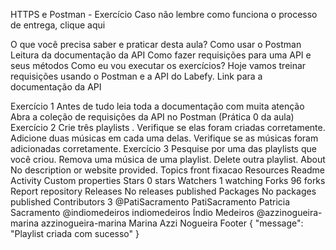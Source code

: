 HTTPS e Postman - Exercício
Caso não lembre como funciona o processo de entrega, clique aqui

O que você precisa saber e praticar desta aula?
Como usar o Postman
Leitura da documentação da API
Como fazer requisições para uma API e seus métodos
Como eu vou executar os exercícios?
Hoje vamos treinar requisições usando o Postman e a API do Labefy. Link para a documentação da API

Exercício 1
Antes de tudo leia toda a documentação com muita atenção
Abra a coleção de requisições da API no Postman (Prática 0 da aula)
Exercício 2
Crie três playlists .
Verifique se elas foram criadas corretamente.
Adicione duas músicas em cada uma delas.
Verifique se as músicas foram adicionadas corretamente.
Exercício 3
Pesquise por uma das playlists que você criou.
Remova uma música de uma playlist.
Delete outra playlist.
About
No description or website provided.
Topics
front fixacao
Resources
 Readme
 Activity
 Custom properties
Stars
 0 stars
Watchers
 1 watching
Forks
 96 forks
Report repository
Releases
No releases published
Packages
No packages published
Contributors
3
@PatiSacramento
PatiSacramento Patricia Sacramento
@indiomedeiros
indiomedeiros Índio Medeiros
@azzinogueira-marina
azzinogueira-marina Marina Azzi Nogueira
Footer
{
    "message": "Playlist criada com sucesso"
}
